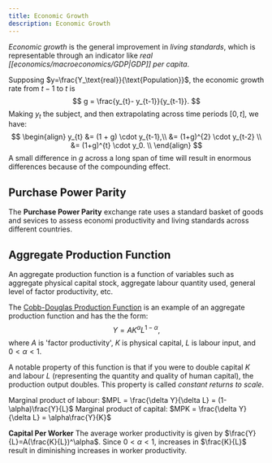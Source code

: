 ```yaml
---
title: Economic Growth
description: Economic Growth
---
```


*Economic growth* is the general improvement in *living standards*, which is representable through an indicator like *real [[economics/macroeconomics/GDP|GDP]] per capita*.

Supposing $y=\frac{Y_\text{real}}{\text{Population}}$, the economic growth rate from $t-1$ to $t$ is
$$
    g = \frac{y_{t}- y_{t-1}}{y_{t-1}}.
$$
Making $y_t$ the subject, and then extrapolating across time periods $[0, t]$, we have:
$$
\begin{align}
    y_{t} &= (1 + g) \cdot y_{t-1},\\
    &= (1+g)^{2} \cdot y_{t-2} \\
    &= (1+g)^{t} \cdot y_0. \\
\end{align}
$$
A small difference in $g$ across a long span of time will result in enormous differences because of the compounding effect.

## Purchase Power Parity
The **Purchase Power Parity** exchange rate uses a standard basket of goods and sevices to assess economi productivity and living standards across different countries.


## Aggregate Production Function
An aggregate production function is a function of variables such as aggregate physical capital stock, aggregate labour quantity used, general level of factor productivity, etc. 

The [Cobb-Douglas Production Function](https://en.wikipedia.org/wiki/Cobb%E2%80%93Douglas_production_function) is an example of an aggregate production function and has the the form:
$$
     Y = AK^{\alpha}L^{1-\alpha},
$$
where $A$ is 'factor productivity', $K$ is physical capital, $L$ is labour input, and $0 < \alpha < 1$.

A notable property of this function is that if you were to double capital $K$ and labour $L$ (representing the quantity and quality of human capital), the production output doubles. This property is called *constant returns to scale*.

Marginal product of labour: $MPL = \frac{\delta Y}{\delta L} = (1-\alpha)\frac{Y}{L}$
Marginal product of capital: $MPK = \frac{\delta Y}{\delta L} = \alpha\frac{Y}{K}$

**Capital Per Worker**
The average worker productivity is given by $\frac{Y}{L}=A(\frac{K}{L})^\alpha$. Since $0 < \alpha < 1$, increases in $\frac{K}{L}$ result in diminishing increases in worker productivity.
